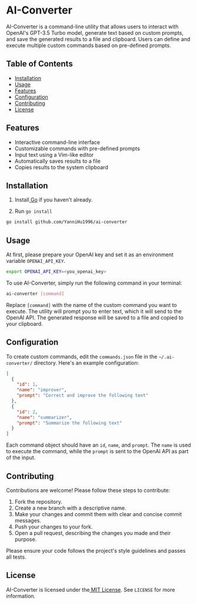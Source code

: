 <!-- Output copied to clipboard! -->

<!-----

Yay, no errors, warnings, or alerts!

Conversion time: 0.401 seconds.


Using this Markdown file:

1. Paste this output into your source file.
2. See the notes and action items below regarding this conversion run.
3. Check the rendered output (headings, lists, code blocks, tables) for proper
   formatting and use a linkchecker before you publish this page.

Conversion notes:

* Docs to Markdown version 1.0β34
* Sat Apr 08 2023 03:21:35 GMT-0700 (PDT)
* Source doc: Untitled document
----->



# **AI-Converter**

AI-Converter is a command-line utility that allows users to interact with OpenAI's GPT-3.5 Turbo model, generate text based on custom prompts, and save the generated results to a file and clipboard. Users can define and execute multiple custom commands based on pre-defined prompts.


## **Table of Contents**



* [Installation](./README.md#installation)
* [Usage](./README.md#usage)
* [Features](./README.md#Features)
* [Configuration](./README.md#configuration)
* [Contributing](./README.md#contributing)
* [License](./README.md#license)


## **Features**

- Interactive command-line interface
- Customizable commands with pre-defined prompts
- Input text using a Vim-like editor
- Automatically saves results to a file
- Copies results to the system clipboard

## **Installation**


1. Install[ Go](https://golang.org/doc/install) if you haven't already.

2. Run `go install`

```bash
go install github.com/YanniHu1996/ai-converter
```

## **Usage**

At first, please prepare your OpenAI key and set it as an environment variable `OPENAI_API_KEY`.
```bash
export OPENAI_API_KEY=<you_openai_key>
```

To use AI-Converter, simply run the following command in your terminal:

```bash
ai-converter [command]
```


Replace `[command]` with the name of the custom command you want to execute. The utility will prompt you to enter text, which it will send to the OpenAI API. The generated response will be saved to a file and copied to your clipboard.


## **Configuration**

To create custom commands, edit the `commands.json` file in the `~/.ai-converter/` directory. Here's an example configuration:




```json
[
  {
    "id": 1,
    "name": "improver",
    "prompt": "Correct and improve the following text"
  },
  {
    "id": 2,
    "name": "summarizer",
    "prompt": "Summarize the following text"
  }
]
```


Each command object should have an `id`, `name`, and `prompt`. The `name` is used to execute the command, while the `prompt` is sent to the OpenAI API as part of the input.


## **Contributing**

Contributions are welcome! Please follow these steps to contribute:



1. Fork the repository.
2. Create a new branch with a descriptive name.
3. Make your changes and commit them with clear and concise commit messages.
4. Push your changes to your fork.
5. Open a pull request, describing the changes you made and their purpose.

Please ensure your code follows the project's style guidelines and passes all tests.


## **License**

AI-Converter is licensed under the[ MIT License](https://choosealicense.com/licenses/mit/). See `LICENSE` for more information.
